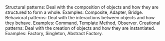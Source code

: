 Structural patterns: Deal with the composition of objects and how they are structured to form a whole. Examples: Composite, Adapter, Bridge.
Behavioral patterns: Deal with the interactions between objects and how they behave. Examples: Command, Template Method, Observer.
Creational patterns: Deal with the creation of objects and how they are instantiated. Examples: Factory, Singleton, Abstract Factory.